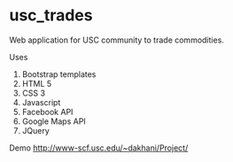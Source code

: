 # usc_trades
Web application for USC community to trade commodities.

Uses <br />
1. Bootstrap templates <br />
2. HTML 5 <br />
3. CSS 3 <br />
4. Javascript <br />
5. Facebook API <br />
6. Google Maps API <br />
7. JQuery <br />

Demo
http://www-scf.usc.edu/~dakhani/Project/
